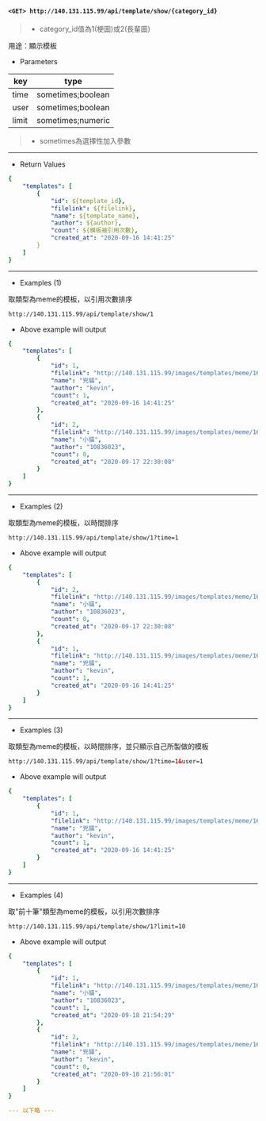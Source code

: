 #### `<GET> http://140.131.115.99/api/template/show/{category_id}`

>* category_id值為1(梗圖)或2(長輩圖)

用途：顯示模板

* Parameters

|key  |type             |
|-----|-----------------|
|time |sometimes;boolean|
|user |sometimes;boolean|
|limit|sometimes;numeric|

>* sometimes為選擇性加入參數

---

* Return Values

```yaml
{
    "templates": [
        {
            "id": ${template_id},
            "filelink": ${filelink},
            "name": ${template_name},
            "author": ${author},
            "count": ${模板被引用次數},
            "created_at": "2020-09-16 14:41:25"
        }
    ]
}
```

---

* Examples (1)

取類型為meme的模板，以引用次數排序

```html
http://140.131.115.99/api/template/show/1
```

* Above example will output

```yaml
{
    "templates": [
        {
            "id": 1,
            "filelink": "http://140.131.115.99/images/templates/meme/1600238485.png",
            "name": "兇貓",
            "author": "kevin",
            "count": 1,
            "created_at": "2020-09-16 14:41:25"
        },
        {
            "id": 2,
            "filelink": "http://140.131.115.99/images/templates/meme/1600353008.jpeg",
            "name": "小貓",
            "author": "10836023",
            "count": 0,
            "created_at": "2020-09-17 22:30:08"
        }
    ]
}
```

---

* Examples (2)

取類型為meme的模板，以時間排序

``` html
http://140.131.115.99/api/template/show/1?time=1
```

* Above example will output

```yaml
{
    "templates": [
        {
            "id": 2,
            "filelink": "http://140.131.115.99/images/templates/meme/1600353008.jpeg",
            "name": "小貓",
            "author": "10836023",
            "count": 0,
            "created_at": "2020-09-17 22:30:08"
        },
        {
            "id": 1,
            "filelink": "http://140.131.115.99/images/templates/meme/1600238485.png",
            "name": "兇貓",
            "author": "kevin",
            "count": 1,
            "created_at": "2020-09-16 14:41:25"
        }
    ]
}
```

---

* Examples (3)

取類型為meme的模板，以時間排序，並只顯示自己所製做的模板

```html
http://140.131.115.99/api/template/show/1?time=1&user=1
```

* Above example will output

```yaml
{
    "templates": [
        {
            "id": 1,
            "filelink": "http://140.131.115.99/images/templates/meme/1600238485.png",
            "name": "兇貓",
            "author": "kevin",
            "count": 1,
            "created_at": "2020-09-16 14:41:25"
        }
    ]
}
```

---

* Examples (4)

取"前十筆"類型為meme的模板，以引用次數排序

```html
http://140.131.115.99/api/template/show/1?limit=10
```

* Above example will output

```yaml
{
    "templates": [
        {
            "id": 1,
            "filelink": "http://140.131.115.99/images/templates/meme/1600437269.jpeg",
            "name": "小貓",
            "author": "10836023",
            "count": 1,
            "created_at": "2020-09-18 21:54:29"
        },
        {
            "id": 2,
            "filelink": "http://140.131.115.99/images/templates/meme/1600437361.jpeg",
            "name": "兇貓",
            "author": "kevin",
            "count": 0,
            "created_at": "2020-09-18 21:56:01"
        }
    ]
}

--- 以下略 ---
```
